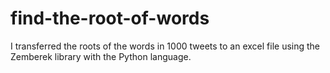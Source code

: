 # find-the-root-of-words
 I transferred the roots of the words in 1000 tweets to an excel file using the Zemberek library with the Python language. 

